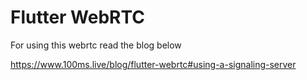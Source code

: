   # Flutter WebRTC

For using this webrtc read the blog below 

https://www.100ms.live/blog/flutter-webrtc#using-a-signaling-server  
 
 
